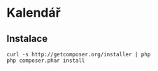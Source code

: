 Kalendář
========

Instalace
---------

	curl -s http://getcomposer.org/installer | php
	php composer.phar install

